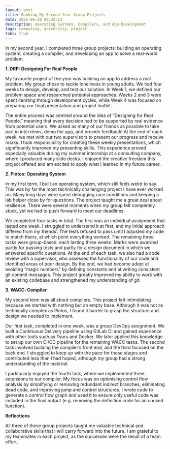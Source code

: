```yaml
---
layout: post
title: Ranking My Second Year Group Projects
date: 2025-06-28 00:32:13
description: Operating Systems, Compilers, and App Development
tags: computing, university, project
tabs: true
---
```


In my second year, I completed three group projects: building an operating system, creating a compiler, and developing an app to solve a real-world problem.

**1. DRP: Designing For Real People**

My favourite project of the year was building an app to address a real problem. My group chose to tackle loneliness in young adults. We had four weeks to design, develop, and test our solution. In Week 1, we defined our problem space and researched potential approaches. Weeks 2 and 3 were spent iterating through development cycles, while Week 4 was focused on preparing our final presentation and project leaflet.

The entire process was centred around the idea of “Designing for Real People,” meaning that every decision had to be supported by real evidence from potential users. We asked as many of our friends as possible to take part in interviews, demo the app, and provide feedback! At the end of each week, we met with our two supervisors to present our progress and receive marks. I took responsibility for creating these weekly presentations, which significantly improved my presenting skills. This experience proved especially valuable during my summer internship at a consulting company, where I produced many slide decks. I enjoyed the creative freedom this project offered and am excited to apply what I learned in my future career.

**2. Pintos: Operating System**

In my first term, I built an operating system, which still feels weird to say. This was by far the most technically challenging project I have ever worked on. Many long days were spent debugging race conditions and keeping a lab helper close by for questions. The project taught me a great deal about resilience. There were several moments when my group felt completely stuck, yet we had to push forward to meet our deadlines.

We completed four tasks in total. The first was an individual assignment that lasted one week. I struggled to understand it at first, and my initial approach differed from my friends’. The tests refused to pass until I adjusted my code to match theirs, at which point everything worked. The remaining three tasks were group-based, each lasting three weeks. Marks were awarded partly for passing tests and partly for a design document in which we answered specific questions. At the end of each task, we also had a code review with a supervisor, who assessed the functionality of our code and identified areas of poor design. By the end, we had become adept at avoiding “magic numbers” by defining constants and at writing consistent git commit messages. This project greatly improved my ability to work with an existing codebase and strengthened my understanding of git.

**3. WACC: Compiler**

My second term was all about compilers. This project felt intimidating because we started with nothing but an empty base. Although it was not as technically complex as Pintos, I found it harder to grasp the structure and design we needed to implement.

Our first task, completed in one week, was a group DevOps assignment. We built a Continuous Delivery pipeline using GitLab CI and gained experience with other tools such as Tsuru and Docker. We later applied this knowledge to set up our own CI/CD pipeline for the remaining WACC tasks. The second task involved building the compiler’s front end, and the third focused on the back end. I struggled to keep up with the pace for these stages and contributed less than I had hoped, although my group had a strong understanding of the material.

I particularly enjoyed the fourth task, where we implemented three extensions to our compiler. My focus was on optimising control flow analysis by simplifying or removing redundant indirect branches, eliminating dead code, and improving jump and control structures. I wrote code to generate a control flow graph and used it to ensure only useful code was included in the final output (e.g. removing the definition code for an unused function).

**Reflections**

All three of these group projects taught me valuable technical and collaborative skills that I will carry forward into the future. I am grateful to my teammates in each project, as the successes were the result of a team effort.
